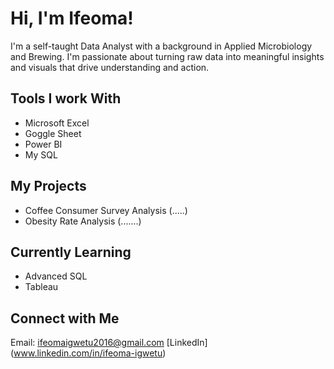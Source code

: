 # Hi, I'm Ifeoma!

I'm a self-taught Data Analyst with a background in Applied Microbiology and Brewing. I'm passionate about turning raw data into meaningful insights and visuals that drive understanding and action.

## Tools I work With
- Microsoft Excel
- Goggle Sheet
- Power BI
- My SQL

## My Projects
- Coffee Consumer Survey Analysis (.....)
- Obesity Rate Analysis (.......)

## Currently Learning
- Advanced SQL
- Tableau

## Connect with Me
Email: ifeomaigwetu2016@gmail.com
[LinkedIn] (www.linkedin.com/in/ifeoma-igwetu)
